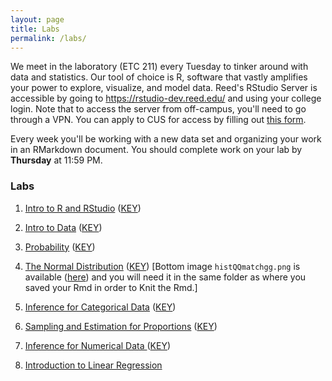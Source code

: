 ```yaml
---
layout: page
title: Labs
permalink: /labs/
---
```


We meet in the laboratory (ETC 211) every Tuesday to tinker around with data and
statistics. Our tool of choice is R, software that vastly amplifies 
your power to explore, visualize, and model data. Reed's RStudio Server is 
accessible by going to <https://rstudio-dev.reed.edu/> 
and using your college login. Note that to access the server from off-campus,
you'll need to go through a VPN. You can apply to CUS for access by filling out
[this form](https://docs.google.com/a/reed.edu/forms/d/1oMG4c732c2CAPXr9oGni45lz3-UyDKIfKPMaXKXH6pU/viewform).

Every week you'll be working with a new data set and organizing your work in an
RMarkdown document. You should complete work on your lab by **Thursday** at 11:59 PM.

### Labs

1. <a href = "{{ site.baseurl }}/assets/week-01/intro_to_r.html" target = "_blank">Intro to R and RStudio</a> (<a href = "{{ site.baseurl }}/assets/lab-keys/lab1-key.Rmd" target = "_blank">KEY</a>) 

2. <a href = "{{ site.baseurl }}/assets/week-02/intro_to_data.html" target = "_blank">Intro to Data</a> (<a href = "{{ site.baseurl }}/assets/lab-keys/lab2-key.Rmd" target = "_blank">KEY</a>) 

3. <a href = "{{ site.baseurl }}/assets/week-03/probability.html" target = "_blank">Probability</a> (<a href = "{{ site.baseurl }}/assets/lab-keys/lab3-key.Rmd" target = "_blank">KEY</a>) 

4. <a href = "{{ site.baseurl }}/assets/week-06/normal_distribution.html" target = "_blank">The Normal Distribution</a> (<a href = "{{ site.baseurl }}/assets/lab-keys/lab4-key.Rmd" target = "_blank">KEY</a>) [Bottom image `histQQmatchgg.png` is available (<a href = "{{ site.baseurl }}/assets/lab-keys/histQQmatchgg.png" target = "_blank">here</a>) and you will need it in the same folder as where you saved your Rmd in order to Knit the Rmd.]

5. <a href = "{{ site.baseurl }}/assets/week-07/inf_for_categorical_data.html" target = "_blank">Inference for Categorical Data</a> (<a href = "{{ site.baseurl }}/assets/lab-keys/lab5-key.Rmd" target = "_blank">KEY</a>)

6. <a href = "{{ site.baseurl }}/assets/week-08/roadless_usa.html" target = "_blank">Sampling and Estimation for Proportions</a> (<a href = "{{ site.baseurl }}/assets/lab-keys/lab6-key.Rmd" target = "_blank">KEY</a>)

7. <a href = "{{ site.baseurl }}/assets/week-09/inf_for_numerical_data.html" target = "_blank">Inference for Numerical Data </a> (<a href = "{{ site.baseurl }}/assets/lab-keys/lab7-key.Rmd" target = "_blank">KEY</a>)

8. <a href = "{{ site.baseurl }}/assets/week-10/simple_regression.html" target = "_blank">Introduction to Linear Regression </a>


<!--
(<a href = "{{ site.baseurl }}/assets/lab-keys/lab3-key.Rmd" target = "_blank">KEY</a>) 
-->
